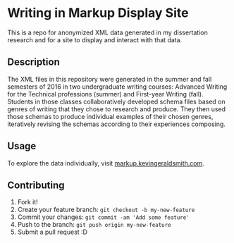 # Writing in Markup Display Site
This is a repo for anonymized XML data generated in my dissertation research and for a site to display and interact with that data.

## Description
The XML files in this repository were generated in the summer and fall semesters of 2016 in two undergraduate writing courses: Advanced Writing for the Technical professions (summer) and First-year Writing (fall). Students in those classes collaboratively developed schema files based on genres of writing that they chose to research and produce. They then used those schemas to produce individual examples of their chosen genres, iteratively revising the schemas according to their experiences composing.

## Usage

To explore the data individually, visit [markup.kevingeraldsmith.com](http://markup.kevingeraldsmith.com).

## Contributing

1. Fork it!
2. Create your feature branch: `git checkout -b my-new-feature`
3. Commit your changes: `git commit -am 'Add some feature'`
4. Push to the branch: `git push origin my-new-feature`
5. Submit a pull request :D
